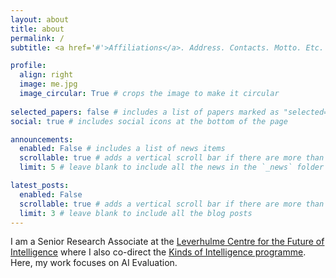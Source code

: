 ```yaml
---
layout: about
title: about
permalink: /
subtitle: <a href='#'>Affiliations</a>. Address. Contacts. Motto. Etc.

profile:
  align: right
  image: me.jpg
  image_circular: True # crops the image to make it circular
 
selected_papers: false # includes a list of papers marked as "selected={true}"
social: true # includes social icons at the bottom of the page

announcements:
  enabled: False # includes a list of news items
  scrollable: true # adds a vertical scroll bar if there are more than 3 news items
  limit: 5 # leave blank to include all the news in the `_news` folder

latest_posts:
  enabled: False
  scrollable: true # adds a vertical scroll bar if there are more than 3 new posts items
  limit: 3 # leave blank to include all the blog posts
---
```


I am a Senior Research Associate at the [Leverhulme Centre for the Future of Intelligence](https://www.lcfi.ac.uk/) where I also co-direct the [Kinds of Intelligence programme](https://www.lcfi.ac.uk/research/programme/kinds-of-intelligence).
Here, my work focuses on AI Evaluation. 

